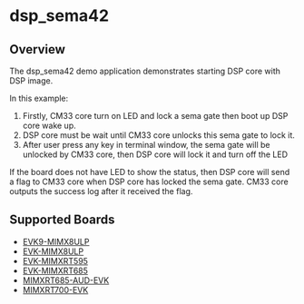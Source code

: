 # dsp_sema42

## Overview

The dsp_sema42 demo application demonstrates starting DSP core with DSP image.

In this example:
1. Firstly, CM33 core turn on LED  and lock a sema gate then boot up DSP core wake up.
2. DSP core must be wait until CM33 core unlocks this sema gate to lock it.
3. After user press any key in terminal window, the sema gate will be unlocked by CM33 core,
then DSP core will lock it and turn off the LED

If the board does not have LED to show the status, then DSP core will send a flag
to CM33 core when DSP core has locked the sema gate. CM33 core outputs the success log
after it received the flag.

## Supported Boards
- [EVK9-MIMX8ULP](../../_boards/evk9mimx8ulp/dsp_examples/sema42/example_board_readme.md)
- [EVK-MIMX8ULP](../../_boards/evkmimx8ulp/dsp_examples/sema42/example_board_readme.md)
- [EVK-MIMXRT595](../../_boards/evkmimxrt595/dsp_examples/sema42/example_board_readme.md)
- [EVK-MIMXRT685](../../_boards/evkmimxrt685/dsp_examples/sema42/example_board_readme.md)
- [MIMXRT685-AUD-EVK](../../_boards/mimxrt685audevk/dsp_examples/sema42/example_board_readme.md)
- [MIMXRT700-EVK](../../_boards/mimxrt700evk/dsp_examples/sema42/example_board_readme.md)
